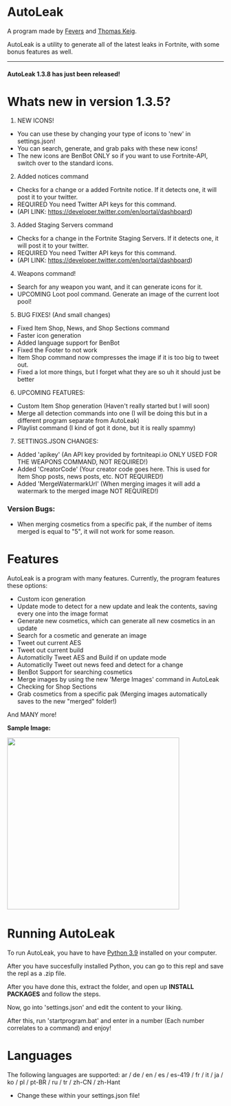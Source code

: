 # AutoLeak

A program made by [Fevers](https://twitter.com/itsfevers__) and [Thomas Keig](https://twitter.com/thomaskeig_).

AutoLeak is a utility to generate all of the latest leaks in Fortnite, with some bonus features as well.

---

#### AutoLeak 1.3.8 has just been released!
# Whats new in version 1.3.5?
1. NEW ICONS!
- You can use these by changing your type of icons to 'new' in settings.json!
- You can search, generate, and grab paks with these new icons!
- The new icons are BenBot ONLY so if you want to use Fortnite-API, switch over to the standard icons.

2. Added notices command
- Checks for a change or a added Fortnite notice. If it detects one, it will post it to your twitter.
- REQUIRED You need Twitter API keys for this command.
- (API LINK: https://developer.twitter.com/en/portal/dashboard)

3. Added Staging Servers command
- Checks for a change in the Fortnite Staging Servers. If it detects one, it will post it to your twitter.
- REQUIRED You need Twitter API keys for this command.
- (API LINK: https://developer.twitter.com/en/portal/dashboard)

4. Weapons command!
- Search for any weapon you want, and it can generate icons for it.
- UPCOMING Loot pool command. Generate an image of the current loot pool!

5. BUG FIXES! (And small changes)
- Fixed Item Shop, News, and Shop Sections command
- Faster icon generation
- Added language support for BenBot
- Fixed the Footer to not work
- Item Shop command now compresses the image if it is too big to tweet out.
- Fixed a lot more things, but I forget what they are so uh it should just be better

6. UPCOMING FEATURES:
- Custom Item Shop generation (Haven't really started but I will soon)
- Merge all detection commands into one (I will be doing this but in a different program separate from AutoLeak)
- Playlist command (I kind of got it done, but it is really spammy)

7. SETTINGS.JSON CHANGES:
- Added 'apikey' (An API key provided by fortniteapi.io ONLY USED FOR THE WEAPONS COMMAND, NOT REQUIRED!)
- Added 'CreatorCode' (Your creator code goes here. This is used for Item Shop posts, news posts, etc. NOT REQUIRED!)
- Added 'MergeWatermarkUrl' (When merging images it will add a watermark to the merged image NOT REQUIRED!)

### Version Bugs:
- When merging cosmetics from a specific pak, if the number of items merged is equal to "5", it will not work for some reason.


# Features
AutoLeak is a program with many features.
Currently, the program features these options:
- Custom icon generation
- Update mode to detect for a new update and leak the contents, saving every one into the image format
- Generate new cosmetics, which can generate all new cosmetics in an update
- Search for a cosmetic and generate an image
- Tweet out current AES
- Tweet out current build
- Automaticlly Tweet AES and Build if on update mode
- Automaticlly Tweet out news feed and detect for a change
- BenBot Support for searching cosmetics
- Merge images by using the new 'Merge Images' command in AutoLeak
- Checking for Shop Sections
- Grab cosmetics from a specific pak
(Merging images automatically saves to the new "merged" folder!)

And MANY more!

**Sample Image:**

<p align="left">
    <img src="https://i.ibb.co/gth5ggC/CID-703-Athena-Commando-M-Cyclone.png" width="400" draggable="false">
</p>

# Running AutoLeak
To run AutoLeak, you have to have [Python 3.9](https://www.microsoft.com/en-us/p/python-39/9p7qfqmjrfp7) installed on your computer.

After you have succesfully installed Python, you can go to this repl and save the repl as a .zip file.

After you have done this, extract the folder, and open up **INSTALL PACKAGES** and follow the steps.

Now, go into 'settings.json' and edit the content to your liking.

After this, run 'startprogram.bat' and enter in a number (Each number correlates to a command) and enjoy!

# Languages
The following languages are supported: ar / de / en / es / es-419 / fr / it / ja / ko / pl / pt-BR / ru / tr / zh-CN / zh-Hant
- Change these within your settings.json file!
